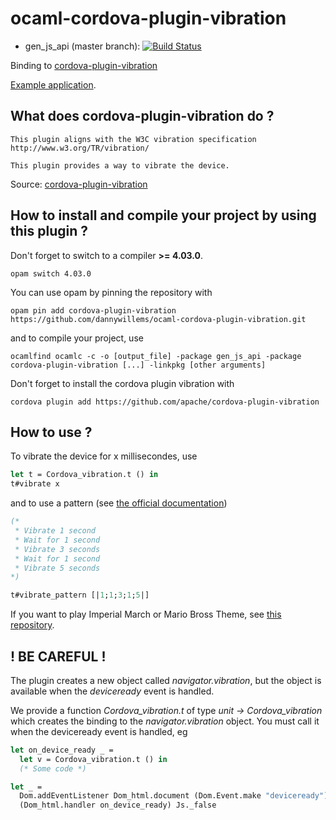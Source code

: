 # ocaml-cordova-plugin-vibration

* gen_js_api (master branch): [![Build Status](https://travis-ci.org/dannywillems/ocaml-cordova-plugin-vibration.svg?branch=master)](https://travis-ci.org/dannywillems/ocaml-cordova-plugin-vibration)

Binding to
[cordova-plugin-vibration](https://github.com/apache/cordova-plugin-vibration)

[Example application](https://github.com/dannywillems/ocaml-cordova-plugin-vibration-example).

## What does cordova-plugin-vibration do ?

```
This plugin aligns with the W3C vibration specification
http://www.w3.org/TR/vibration/

This plugin provides a way to vibrate the device.
```
Source: [cordova-plugin-vibration](https://github.com/apache/cordova-plugin-vibration)

## How to install and compile your project by using this plugin ?

Don't forget to switch to a compiler **>= 4.03.0**.
```Shell
opam switch 4.03.0
```

You can use opam by pinning the repository with
```Shell
opam pin add cordova-plugin-vibration https://github.com/dannywillems/ocaml-cordova-plugin-vibration.git
```

and to compile your project, use
```Shell
ocamlfind ocamlc -c -o [output_file] -package gen_js_api -package cordova-plugin-vibration [...] -linkpkg [other arguments]
```

Don't forget to install the cordova plugin vibration with
```Shell
cordova plugin add https://github.com/apache/cordova-plugin-vibration
```


## How to use ?

To vibrate the device for x millisecondes, use
```OCaml
let t = Cordova_vibration.t () in
t#vibrate x
```

and to use a pattern (see [the official documentation](https://github.com/apache/cordova-plugin-vibration))
```OCaml
(*
 * Vibrate 1 second
 * Wait for 1 second
 * Vibrate 3 seconds
 * Wait for 1 second
 * Vibrate 5 seconds
*)

t#vibrate_pattern [|1;1;3;1;5|]
```

If you want to play Imperial March or Mario Bross Theme, see [this
repository](https://github.com/dannywillems/ocaml-cordova-plugin-vibration-example).

## ! BE CAREFUL !

The plugin creates a new object called *navigator.vibration*, but the object is
available when the *deviceready* event is handled.

We provide a function *Cordova_vibration.t* of type *unit -> Cordova_vibration* which creates the
binding to the *navigator.vibration* object. You must call it when the deviceready
event is handled, eg

```OCaml
let on_device_ready _ =
  let v = Cordova_vibration.t () in
  (* Some code *)

let _ =
  Dom.addEventListener Dom_html.document (Dom.Event.make "deviceready")
  (Dom_html.handler on_device_ready) Js._false
```
